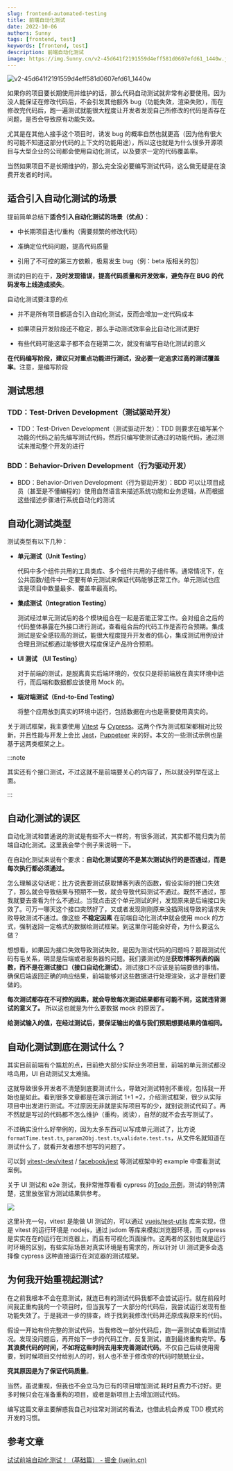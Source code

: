 ```yaml
---
slug: frontend-automated-testing
title: 前端自动化测试
date: 2022-10-06
authors: Sunny
tags: [frontend, test]
keywords: [frontend, test]
description: 前端自动化测试
image: https://img.Sunny.cn/v2-45d641f2191559d4eff581d0607efd61_1440w.jpg
---
```


![v2-45d641f2191559d4eff581d0607efd61_1440w](assert/8d8c1c0ff6e766067603031b0653820d_MD5.jpg)

如果你的项目要长期使用并维护的话，那么代码自动测试就非常有必要使用。因为没人能保证在修改代码后，不会引发其他额外 bug（功能失效，渲染失败），而在修改完代码后，跑一遍测试就能很大程度让开发者发现自己所修改的代码是否存在问题，是否会导致原有功能失效。

尤其是在其他人接手这个项目时，诱发 bug 的概率自然也就更高（因为他有很大的可能不知道这部分代码的上下文的功能用途），所以这也就是为什么很多开源项目与大型企业的公司都会使用自动化测试，以及要求一定的代码覆盖率。

当然如果项目不是长期维护的，那么完全没必要编写测试代码，这么做无疑是在浪费开发者的时间。

<!-- truncate -->

## 适合引入自动化测试的场景

提前简单总结下**适合引入自动化测试的场景（优点）**：

- 中长期项目迭代/重构（需要频繁的修改代码）

- 准确定位代码问题，提高代码质量

- 引用了不可控的第三方依赖，极易发生 bug（例：beta 版相关的包）

测试的目的在于，**及时发现错误，提高代码质量和开发效率，避免存在 BUG 的代码发布上线造成损失**。

自动化测试要注意的点

- 并不是所有项目都适合引入自动化测试，反而会增加一定代码成本

- 如果项目开发阶段还不稳定，那么手动测试效率会比自动化测试更好

- 有些代码可能这辈子都不会在碰第二次，就没有编写自动化测试的意义

**在代码编写阶段，建议只对重点功能进行测试，没必要一定追求过高的测试覆盖率**。注意，是编写阶段

## 测试思想

### TDD：Test-Driven Development（测试驱动开发）

- TDD：Test-Driven Development（测试驱动开发）：TDD 则要求在编写某个功能的代码之前先编写测试代码，然后只编写使测试通过的功能代码，通过测试来推动整个开发的进行

### BDD：Behavior-Driven Development（行为驱动开发）

- BDD：Behavior-Driven Development（行为驱动开发）：BDD 可以让项目成员（甚至是不懂编程的）使用自然语言来描述系统功能和业务逻辑，从而根据这些描述步骤进行系统自动化的测试

## 自动化测试类型

测试类型有以下几种：

- **单元测试（Unit Testing）**

  代码中多个组件共用的工具类库、多个组件共用的子组件等。通常情况下，在公共函数/组件中一定要有单元测试来保证代码能够正常工作。单元测试也应该是项目中数量最多、覆盖率最高的。

- **集成测试（Integration Testing）**

  测试经过单元测试后的各个模块组合在一起是否能正常工作。会对组合之后的代码整体暴露在外接口进行测试，查看组合后的代码工作是否符合预期。集成测试是安全感较高的测试，能很大程度提升开发者的信心，集成测试用例设计合理且测试都通过能够很大程度保证产品符合预期。

- **UI 测试 （UI Testing）**

  对于前端的测试，是脱离真实后端环境的，仅仅只是将前端放在真实环境中运行，而后端和数据都应该使用 Mock 的。

- **端对端测试（End-to-End Testing）**

  将整个应用放到真实的环境中运行，包括数据在内也是需要使用真实的。

关于测试框架，我主要使用 [Vitest](https://vitest.dev/) 与 [Cypress](https://cypress.io/)。这两个作为测试框架都相对比较新，并且性能与开发上会比 [Jest](https://jestjs.io/)，[Puppeteer](https://pptr.dev/) 来的好。本文的一些测试示例也是基于这两类框架之上。

:::note

其实还有个接口测试，不过这就不是前端要关心的内容了，所以就没列举在这上面。

:::

## 自动化测试的误区

自动化测试和普通说的测试是有些不大一样的，有很多测试，其实都不能归类为前端自动化测试。这里我会举个例子来说明一下。

在自动化测试来说有个要求：**自动化测试要的不是某次测试执行的是否通过，而是每次执行都必须通过。**

怎么理解这句话呢：比方说我要测试获取博客列表的函数，假设实际的接口失效了，那么就会导致结果与预期不一致，就会导致代码测试不通过。既然不通过，那我就要去查看为什么不通过。当我点击这个单元测试的时，发现原来是后端接口失效了。可万一哪天这个接口突然好了，又或者发现刚刚原来没插网线导致的请求失败导致测试不通过。像这些 **不稳定因素** 在前端自动化测试中就会使用 mock 的方式，强制返回一定格式的数据给测试框架。到这里你可能会好奇，为什么要这么做？

想想看，如果因为接口失效导致测试失败，是因为测试代码的问题吗？那跟测试代码有毛关系，明显是后端或者服务器的问题。我们要测试的是**获取博客列表的函数，而不是在测试接口（接口自动化测试）**。测试接口不应该是前端要做的事情。确保后端返回正确的响应结果，前端能够对这些数据进行处理渲染，这才是我们要做的。

**每次测试都存在不可控的因素，就会导致每次测试结果都有可能不同，这就违背测试的意义了。** 所以这也就是为什么要数据 mock 的原因了。

**给测试输入的值，在经过测试后，要保证输出的值与我们预期想要结果的值相同。**

## 自动化测试到底在测试什么？

其实目前前端有个尴尬的点，目前绝大部分实际业务项目里，前端的单元测试都没啥鸟用，UI 自动测试又太难搞。

这就导致很多开发者不清楚到底要测试什么，导致对测试特别不重视，包括我一开始也是如此。看到很多文章都是在演示测试 1+1 =2，介绍测试框架，很少从实际项目中出发进行测试。不过原因无非就是实际项目写的少，就别说测试代码了。再不然就是写过的代码都不怎么维护（重构，阅读），自然的就不会去写测试了。

不过确实没什么好举例的，因为太多东西可以写成单元测试了，比方说`formatTime.test.ts`, `param2Obj.test.ts`,`validate.test.ts`，从文件名就知道在测试什么了，就看开发者想不想写的问题了。

可以到 [vitest-dev/vitest](https://github.com/vitest-dev/vitest 'vitest-dev/vitest') / [facebook/jest](https://github.com/facebook/jest) 等测试框架中的 example 中查看测试案例。

关于 UI 测试和 e2e 测试，我非常推荐看看 cypress 的[Todo 示例](https://example.cypress.io/todo 'Todo示例')，测试的特别清楚，这里放张官方测试结果供参考。

![](assert/5da95a9952d27aa9a8678a5446105c2b_MD5.png)

这里补充一句，vitest 是能做 UI 测试的，可以通过 [vuejs/test-utils](https://github.com/vuejs/test-utils 'vuejs/test-utils') 库来实现，但是 vitest 的运行环境是 nodejs，通过 jsdom 等库来模拟浏览器环境，而 cypress 是实实在在的运行在浏览器上，而且有可视化页面操作。这两者的区别也就是运行时环境的区别，有些实际场景对真实环境是有需求的，所以针对 UI 测试更多会选择像 cypress 这种直接运行在浏览器的测试框架。

## 为何我开始重视起测试?

在之前我根本不会在意测试，就连已有的测试代码我都不会尝试运行。就在前段时间我正重构我的一个项目时，但当我写了一大部分的代码后，我尝试运行发现有些功能失效了。于是我进一步的排查，终于找到我修改代码并还原成我原来的代码。

假设一开始有份完整的测试代码，当我修改一部分代码后，跑一遍测试查看测试情况。发现没问题后，再开始下一步的代码工作，反复测试，直到最终重构完毕。**与其浪费代码的时间，不如将这些时间去用来完善测试代码**。不仅自己后续使用需要，到时候项目交付给别人的时，别人也不至于修改你的代码时兢兢业业。

**究其原因是为了保证代码质量**。

当然，虽说重视，但我也不会立马为已有的项目增加测试.耗时且费力不讨好。更多时候只会在准备重构的项目，或者是新项目上去增加测试代码。

编写这篇文章主要解惑我自己对往常对测试的看法，也借此机会养成 TDD 模式的开发的习惯。

## 参考文章

[试试前端自动化测试！（基础篇） - 掘金 (juejin.cn)](https://juejin.cn/post/6844904194600599560)
